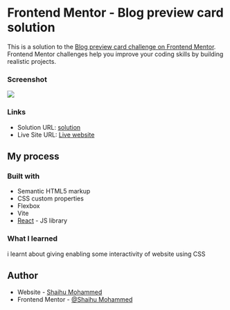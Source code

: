 # Frontend Mentor - Blog preview card solution

This is a solution to the [Blog preview card challenge on Frontend Mentor](https://www.frontendmentor.io/challenges/blog-preview-card-ckPaj01IcS). Frontend Mentor challenges help you improve your coding skills by building realistic projects.

### Screenshot

![](./Web%20capture_19-1-2024_114250_localhost.jpeg)

### Links

- Solution URL: [solution](https://www.frontendmentor.io/solutions/blogpreviewcard-reactjs-vite-css3-LFon9ad8YJ)
- Live Site URL: [Live website](https://blog-preview-card-peach.vercel.app/)

## My process

### Built with

- Semantic HTML5 markup
- CSS custom properties
- Flexbox
- Vite
- [React](https://reactjs.org/) - JS library

### What I learned

i learnt about giving enabling some interactivity of website using CSS

## Author

- Website - [Shaihu Mohammed](https://blog-preview-card-peach.vercel.app/)
- Frontend Mentor - [@Shaihu Mohammed](https://www.frontendmentor.io/profile/shaihumohammed)


